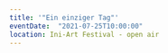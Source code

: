 ```yaml
---
title: '"Ein einziger Tag"'
eventDate:  "2021-07-25T10:00:00"
location: Ini-Art Festival - open air
---
```


